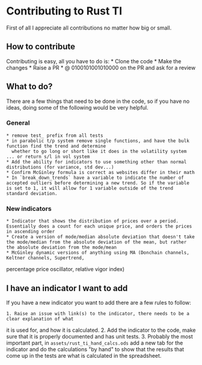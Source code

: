 # Contributing to Rust TI

First of all I appreciate all contributions no matter how big or small.

## How to contribute

Contributing is easy, all you have to do is:
    * Clone the code
    * Make the changes
    * Raise a PR
    * @ 0100101001010000 on the PR and ask for a review

## What to do?

There are a few things that need to be done in the code, so if you have no ideas, doing some of the following
would be very helpful.

### General

    * remove test_ prefix from all tests
    * in parabolic t/p system remove single functions, and have the bulk function find the trend and determine
      whether to go long or short like it does in the volatility system ... or return s/l in vol system
    * Add the ability for indicators to use something other than normal distributions (for variance, std dev...)
    * Confirm McGinley formula is correct as websites differ in their math
    * In `break_down_trends` have a variable to indicate the number of accepted outliers before determining a new trend. So if the variable is set to 1, it will allow for 1 variable outside of the trend standard deviation.

### New indicators

    * Indicator that shows the distribution of prices over a period. Essentially does a count for each unique price, and orders the prices in ascending order
    * Create a version of mode/median absolute deviation that doesn't take the mode/median from the absolute deviation of the mean, but rather the absolute deviation from the mode/mean
    * McGinley dynamic versions of anything using MA (Donchain channels, Keltner channels, Supertrend, 
percentage price oscillator, relative vigor index)

## I have an indicator I want to add

If you have a new indicator you want to add there are a few rules to follow:

    1. Raise an issue with link(s) to the indicator, there needs to be a clear explanation of what
it is used for, and how it is calculated.
    2. Add the indicator to the code, make sure that it is properly documented and has unit tests.
    3. Probably the most important part, in `assets/rust_ti_hand_calcs.ods` add a new tab for the indicator
and do the calculations "by hand" to show that the results that come up in the tests are what is calculated in the spreadsheet.
